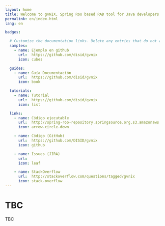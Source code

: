 ```yaml
---
layout: home
title: Welcome to gvNIX, Spring Roo based RAD tool for Java developers
permalink: en/index.html
lang: en

badges:

  # Customize the documentation links. Delete any entries that do not apply.
  samples:
    - name: Ejemplo en github
      url:  https://github.com/disid/gvnix
      icon: cubes

  guides:
    - name: Guía Documentación
      url:  https://github.com/disid/gvnix
      icon: book

  tutorials:
    - name: Tutorial
      url:  https://github.com/disid/gvnix
      icon: list

  links:
    - name: Código ejecutable
      url:  http://spring-roo-repository.springsource.org.s3.amazonaws.com/release/ROO/spring-roo-1.3.0.RELEASE.zip
      icon: arrow-circle-down

    - name: Código (GitHub)
      url:  https://github.com/DISID/gvnix
      icon: github

    - name: Issues (JIRA)
      url:  
      icon: leaf

    - name: StackOverflow
      url:  http://stackoverflow.com/questions/tagged/gvnix
      icon: stack-overflow
---
```


# TBC

TBC
